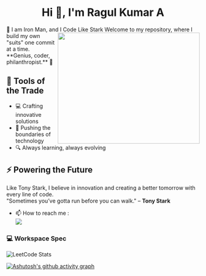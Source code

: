 
<h1 align="center">Hi 👋, I'm Ragul Kumar A</h1>
 🦾 I am Iron Man, and I Code Like Stark
<img align="right" width="370" height="290" src="https://wallpapercave.com/wp/wp2757832.gif">
Welcome to my repository, where I build my own "suits" one commit at a time.  
**Genius, coder, philanthropist.** 🚀

## 🔧 Tools of the Trade
- 💻 Crafting innovative solutions
- 🧠 Pushing the boundaries of technology
- 🔍 Always learning, always evolving

## ⚡ Powering the Future
Like Tony Stark, I believe in innovation and creating a better tomorrow with every line of code.  
"Sometimes you’ve gotta run before you can walk." – **Tony Stark**


- 📫 How to reach me :
<br /> [<img src="https://img.shields.io/badge/LinkedIn-0077B5?style=for-the-badge&logo=linkedin&logoColor=white" />](https://www.linkedin.com/in/aragulkumar/)











### 💻 Workspace Spec

![LeetCode Stats](https://leetcard.jacoblin.cool/aragulkumar?theme=dark&font=Castoro&ext=heatmap)

[![Ashutosh's github activity graph](https://github-readme-activity-graph.vercel.app/graph?username=aragulkumar&bg_color=000000&color=ffffff&line=0040ff&point=ffffff&area=true&hide_border=true)](https://github.com/ashutosh00710/github-readme-activity-graph)
